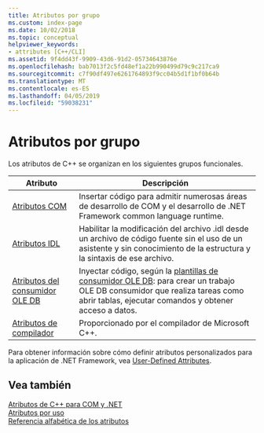 ```yaml
---
title: Atributos por grupo
ms.custom: index-page
ms.date: 10/02/2018
ms.topic: conceptual
helpviewer_keywords:
- attributes [C++/CLI]
ms.assetid: 9f4dd43f-9909-43d6-91d2-05734643876e
ms.openlocfilehash: bab7013f2c5fd48ef1a22b990499d79c9c217ca9
ms.sourcegitcommit: c7f90df497e6261764893f9cc04b5d1f1bf0b64b
ms.translationtype: MT
ms.contentlocale: es-ES
ms.lasthandoff: 04/05/2019
ms.locfileid: "59038231"
---
```

# <a name="attributes-by-group"></a>Atributos por grupo

Los atributos de C++ se organizan en los siguientes grupos funcionales.

|Atributo|Descripción|
|---------------|-----------------|
|[Atributos COM](com-attributes.md)|Insertar código para admitir numerosas áreas de desarrollo de COM y el desarrollo de .NET Framework common language runtime.|
|[Atributos IDL](idl-attributes.md)|Habilitar la modificación del archivo .idl desde un archivo de código fuente sin el uso de un asistente y sin conocimiento de la estructura y la sintaxis de ese archivo.|
|[Atributos del consumidor OLE DB](ole-db-consumer-attributes.md)|Inyectar código, según la [plantillas de consumidor OLE DB](../../data/oledb/ole-db-consumer-templates-reference.md): para crear un trabajo OLE DB consumidor que realiza tareas como abrir tablas, ejecutar comandos y obtener acceso a datos.|
|[Atributos de compilador](compiler-attributes.md)|Proporcionado por el compilador de Microsoft C++.|

Para obtener información sobre cómo definir atributos personalizados para la aplicación de .NET Framework, vea [User-Defined Attributes](../../extensions/user-defined-attributes-cpp-component-extensions.md).

## <a name="see-also"></a>Vea también

[Atributos de C++ para COM y .NET](cpp-attributes-com-net.md)<br/>
[Atributos por uso](attributes-by-usage.md)<br/>
[Referencia alfabética de los atributos](attributes-alphabetical-reference.md)